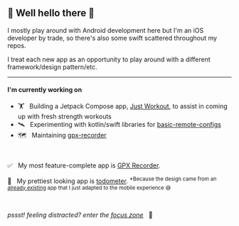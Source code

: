 ## 👋 Well hello there 🤖

I mostly play around with Android development here but I'm an iOS developer by trade, so there's also some swift scattered throughout my repos.

I treat each new app as an opportunity to play around with a different framework/design pattern/etc.

---

#### I'm currently working on
- 🏋️ &nbsp; Building a Jetpack Compose app, [Just Workout](https://github.com/BradPatras/just-workout-android), to assist in coming up with fresh strength workouts
- 🛰 &nbsp; Experimenting with kotlin/swift libraries for [basic-remote-configs](https://github.com/BradPatras/basic-remote-configs)
- 🗺️ &nbsp; Maintaining [gpx-recorder](https://github.com/BradPatras/gpx-recorder)

&nbsp;

✅ &nbsp; My most feature-complete app is [GPX Recorder](https://github.com/bradpatras/gpx-recorder).  

💎 &nbsp; My prettiest looking app is [todometer](https://github.com/bradpatras/todometer-android). <sup>*Because the design came from an [already existing](https://github.com/cassidoo/todometer) app that I just adapted to the mobile experience 😅 </sup>

&nbsp;

_pssst! feeling distracted? enter the [focus zone](https://bradpatras.github.io/focus) &nbsp;_ 🤫 

